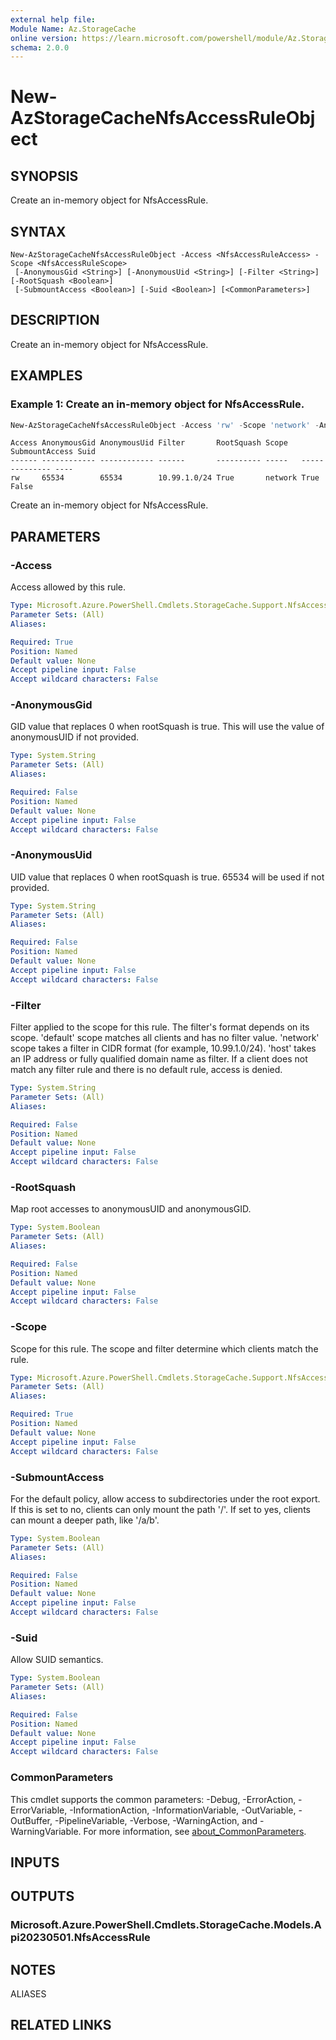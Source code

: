 ```yaml
---
external help file:
Module Name: Az.StorageCache
online version: https://learn.microsoft.com/powershell/module/Az.StorageCache/new-AzStorageCacheNfsAccessRuleObject
schema: 2.0.0
---
```


# New-AzStorageCacheNfsAccessRuleObject

## SYNOPSIS
Create an in-memory object for NfsAccessRule.

## SYNTAX

```
New-AzStorageCacheNfsAccessRuleObject -Access <NfsAccessRuleAccess> -Scope <NfsAccessRuleScope>
 [-AnonymousGid <String>] [-AnonymousUid <String>] [-Filter <String>] [-RootSquash <Boolean>]
 [-SubmountAccess <Boolean>] [-Suid <Boolean>] [<CommonParameters>]
```

## DESCRIPTION
Create an in-memory object for NfsAccessRule.

## EXAMPLES

### Example 1: Create an in-memory object for NfsAccessRule.
```powershell
New-AzStorageCacheNfsAccessRuleObject -Access 'rw' -Scope 'network' -AnonymousUid "65534" -AnonymousGid "65534" -SubmountAccess:$True -RootSquash:$True -Suid:$False -Filter "10.99.1.0/24"
```

```output
Access AnonymousGid AnonymousUid Filter       RootSquash Scope   SubmountAccess Suid
------ ------------ ------------ ------       ---------- -----   -------------- ----
rw     65534        65534        10.99.1.0/24 True       network True           False
```

Create an in-memory object for NfsAccessRule.

## PARAMETERS

### -Access
Access allowed by this rule.

```yaml
Type: Microsoft.Azure.PowerShell.Cmdlets.StorageCache.Support.NfsAccessRuleAccess
Parameter Sets: (All)
Aliases:

Required: True
Position: Named
Default value: None
Accept pipeline input: False
Accept wildcard characters: False
```

### -AnonymousGid
GID value that replaces 0 when rootSquash is true.
This will use the value of anonymousUID if not provided.

```yaml
Type: System.String
Parameter Sets: (All)
Aliases:

Required: False
Position: Named
Default value: None
Accept pipeline input: False
Accept wildcard characters: False
```

### -AnonymousUid
UID value that replaces 0 when rootSquash is true.
65534 will be used if not provided.

```yaml
Type: System.String
Parameter Sets: (All)
Aliases:

Required: False
Position: Named
Default value: None
Accept pipeline input: False
Accept wildcard characters: False
```

### -Filter
Filter applied to the scope for this rule.
The filter's format depends on its scope.
'default' scope matches all clients and has no filter value.
'network' scope takes a filter in CIDR format (for example, 10.99.1.0/24).
'host' takes an IP address or fully qualified domain name as filter.
If a client does not match any filter rule and there is no default rule, access is denied.

```yaml
Type: System.String
Parameter Sets: (All)
Aliases:

Required: False
Position: Named
Default value: None
Accept pipeline input: False
Accept wildcard characters: False
```

### -RootSquash
Map root accesses to anonymousUID and anonymousGID.

```yaml
Type: System.Boolean
Parameter Sets: (All)
Aliases:

Required: False
Position: Named
Default value: None
Accept pipeline input: False
Accept wildcard characters: False
```

### -Scope
Scope for this rule.
The scope and filter determine which clients match the rule.

```yaml
Type: Microsoft.Azure.PowerShell.Cmdlets.StorageCache.Support.NfsAccessRuleScope
Parameter Sets: (All)
Aliases:

Required: True
Position: Named
Default value: None
Accept pipeline input: False
Accept wildcard characters: False
```

### -SubmountAccess
For the default policy, allow access to subdirectories under the root export.
If this is set to no, clients can only mount the path '/'.
If set to yes, clients can mount a deeper path, like '/a/b'.

```yaml
Type: System.Boolean
Parameter Sets: (All)
Aliases:

Required: False
Position: Named
Default value: None
Accept pipeline input: False
Accept wildcard characters: False
```

### -Suid
Allow SUID semantics.

```yaml
Type: System.Boolean
Parameter Sets: (All)
Aliases:

Required: False
Position: Named
Default value: None
Accept pipeline input: False
Accept wildcard characters: False
```

### CommonParameters
This cmdlet supports the common parameters: -Debug, -ErrorAction, -ErrorVariable, -InformationAction, -InformationVariable, -OutVariable, -OutBuffer, -PipelineVariable, -Verbose, -WarningAction, and -WarningVariable. For more information, see [about_CommonParameters](http://go.microsoft.com/fwlink/?LinkID=113216).

## INPUTS

## OUTPUTS

### Microsoft.Azure.PowerShell.Cmdlets.StorageCache.Models.Api20230501.NfsAccessRule

## NOTES

ALIASES

## RELATED LINKS

